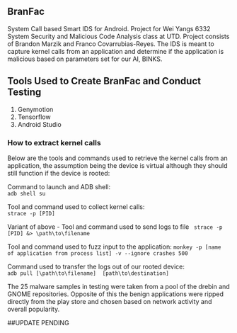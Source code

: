 ## BranFac
System Call based Smart IDS for Android. Project for Wei Yangs 6332 System Security and Malicious Code Analysis class at UTD. Project consists of Brandon Marzik and Franco Covarrubias-Reyes. The IDS is meant to capture kernel calls from an application and determine if the application is malicious based on parameters set for our AI, BINKS. 



## Tools Used to Create BranFac and Conduct Testing
1. Genymotion
2. Tensorflow
3. Android Studio

### How to extract kernel calls

Below are the tools and commands used to retrieve the kernel calls from an application, the assumption being the device is virtual although they should still function if the device is rooted:

Command to launch and ADB shell:   
```` adb shell su ````

Tool and command used to collect kernel calls:   
```` strace -p [PID] ````

Variant of above - Tool and command used to send logs to file
```` strace -p [PID] &> \path\to\filename````

Tool and command used to fuzz input to the application:
```` monkey -p [name of application from process list] -v --ignore crashes 500 ````

Command used to transfer the logs out of our rooted device:  
```` adb pull [\path\to\filename]  [path\to\destination] ````

The 25 malware samples in testing were taken from a pool of the drebin and GNOME repositories. Opposite of this the benign applications were ripped directly from the play store and chosen based on network activity and overall popularity. 

##UPDATE PENDING

